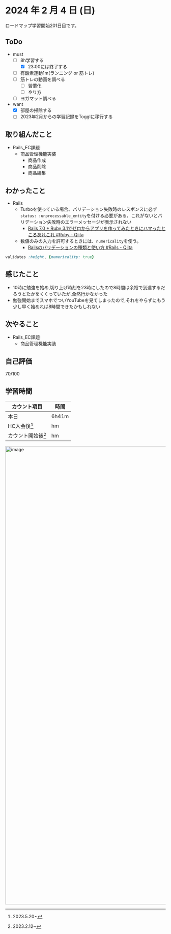 # 2024 年 2 月 4 日 (日)
ロードマップ学習開始201日目です。

## ToDo
- must
  - [ ] 8h学習する
    - [x] 23:00には終了する
  - [ ] 有酸素運動1m(ランニング or 筋トレ)
  - [ ] 筋トレの動画を調べる
    - [ ] 習慣化
    - [ ] やり方
  - [ ] ヨガマット調べる
- want
  - [x] 部屋の掃除する
  - [ ] 2023年2月からの学習記録をTogglに移行する

## 取り組んだこと
- Rails_EC課題
  - 商品管理機能実装
    - 商品作成
    - 商品削除
    - 商品編集

## わかったこと
- Rails
  - Turboを使っている場合、バリデーション失敗時のレスポンスに必ず`status: :unprocessable_entity`を付ける必要がある。これがないとバリデーション失敗時のエラーメッセージが表示されない
    - [Rails 7.0 + Ruby 3.1でゼロからアプリを作ってみたときにハマったところあれこれ #Ruby - Qiita](https://qiita.com/jnchito/items/5c41a7031404c313da1f)
  - 数値のみの入力を許可するときには、`numericality`を使う。
    - [Railsのバリデーションの種類と使い方 #Rails - Qiita](https://qiita.com/mzmz__02/items/8f4b90e98712c76a031e)
```ruby
validates :height, {numericality: true}
```

## 感じたこと
- 10時に勉強を始め,切り上げ時刻を23時にしたので8時間は余裕で到達するだろうとたかをくくっていたが,全然行かなかった
- 勉強開始までスマホでついYouTubeを見てしまったので,それをやらずにもう少し早く始めれば8時間できたかもしれない

## 次やること
- Rails_EC課題
  - 商品管理機能実装

## 自己評価
70/100

## 学習時間
|カウント項目|時間|
|----|----|
|本日 |6h41m|
|HC入会後[^1]|hm|
|カウント開始後[^2]|hm|
<img width="1440" alt="image" src="https://github.com/nil-ramuda/daily_report/assets/94735931/226bb3f2-73a0-41a3-b758-7641d61d1239">


[^1]: 2023.5.20~
[^2]: 2023.2.12~
